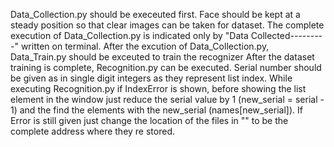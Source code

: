 Data_Collection.py should be execeuted first. Face should be kept at a steady position so that clear images can be taken for dataset. The complete execution of Data_Collection.py is indicated only by "Data Collected---------"
written on terminal. After the excution of Data_Collection.py, Data_Train.py should be exceuted to train the recognizer
After the dataset training is complete, Recognition.py can be executed. Serial number should be given as 
in single digit integers as they represent list index. While executing Recognition.py if IndexError
is shown, before showing the list element in the window just reduce the serial value by 1
(new_serial = serial - 1) and the find the elements with the new_serial (names[new_serial]).
If Error is still given just change the location of the files in "" to be the complete address where they re stored.
